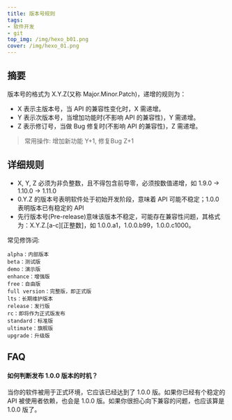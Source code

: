 ```yaml
---
title: 版本号规则
tags: 
- 软件开发 
- git
top_img: /img/hexo_b01.png
cover: /img/hexo_01.png
---
```


## 摘要

版本号的格式为 X.Y.Z(又称 Major.Minor.Patch)，递增的规则为：

* X 表示主版本号，当 API 的兼容性变化时，X 需递增。
* Y 表示次版本号，当增加功能时(不影响 API 的兼容性)，Y 需递增。
* Z 表示修订号，当做 Bug 修复时(不影响 API 的兼容性)，Z 需递增。

> 常用操作: 增加新功能 Y+1, 修复Bug Z+1 

## 详细规则

* X, Y, Z 必须为非负整数，且不得包含前导零，必须按数值递增，如 1.9.0 -> 1.10.0 -> 1.11.0
* 0.Y.Z 的版本号表明软件处于初始开发阶段，意味着 API 可能不稳定；1.0.0 表明版本已有稳定的 API
* 先行版本号(Pre-release)意味该版本不稳定，可能存在兼容性问题，其格式为：X.Y.Z.[a-c][正整数]，如 1.0.0.a1，1.0.0.b99，1.0.0.c1000。

常见修饰词:
```
alpha：内部版本
beta：测试版
demo：演示版
enhance：增强版
free：自由版
full version：完整版，即正式版
lts：长期维护版本
release：发行版
rc：即将作为正式版发布
standard：标准版
ultimate：旗舰版
upgrade：升级版
```

## FAQ

#### 如何判断发布 1.0.0 版本的时机？

当你的软件被用于正式环境，它应该已经达到了 1.0.0 版。如果你已经有个稳定的 API 被使用者依赖，也会是 1.0.0 版。如果你很担心向下兼容的问题，也应该算是 1.0.0 版了。